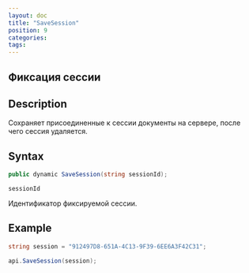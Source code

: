 ```yaml
---
layout: doc
title: "SaveSession"
position: 9
categories: 
tags:
---
```


## Фиксация сессии

## Description
Сохраняет присоединенные к сессии документы на сервере, после чего сессия удаляется.

## Syntax
```csharp
public dynamic SaveSession(string sessionId);
```

`sessionId`

Идентификатор фиксируемой сессии.

## Example
```csharp
string session = "912497D8-651A-4C13-9F39-6EE6A3F42C31";

api.SaveSession(session);
```

